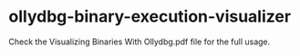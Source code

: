 ollydbg-binary-execution-visualizer
===================================

Check the Visualizing Binaries With Ollydbg.pdf file for the full usage.
